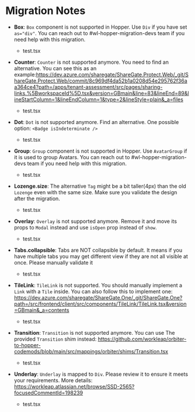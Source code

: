 <!-- markdownlint-disable -->
# Migration Notes

- **Box**: `Box` component is not supported in Hopper. Use `Div` if you have set `as="div"`. You can reach out to #wl-hopper-migration-devs team if you need help with this migration.
  - test.tsx

- **Counter**: `Counter` is not supported anymore. You need to find an alternative. You can see this as an example:https://dev.azure.com/sharegate/ShareGate.Protect.Web/_git/ShareGate.Protect.Web/commit/8c969df4da52b1a0208d54e295762f36aa364ce4?path=/apps/tenant-assessment/src/pages/sharing-links.%5BworkspaceId%5D.tsx&version=GBmain&line=83&lineEnd=89&lineStartColumn=1&lineEndColumn=1&type=2&lineStyle=plain&_a=files
  - test.tsx

- **Dot**: `Dot` is not supported anymore. Find an alternative. One possible option: `<Badge isIndeterminate />`
  - test.tsx

- **Group**: `Group` component is not supported in Hopper. Use `AvatarGroup` if it is used to group Avatars. You can reach out to #wl-hopper-migration-devs team if you need help with this migration.
  - test.tsx

- **Lozenge.size**: The alternative `Tag` might be a bit taller(4px) than the old `Lozenge` even with the same size. Make sure you validate the design after the migration.
  - test.tsx

- **Overlay**: `Overlay` is not supported anymore. Remove it and move its props to `Modal` instead and use `isOpen` prop instead of `show`.
  - test.tsx

- **Tabs.collapsible**: Tabs are NOT collapsible by default. It means if you have multiple tabs you may get different view if they are not all visible at once. Please manually validate it
  - test.tsx

- **TileLink**: `TileLink` is not supported. You should manually implement a `Link` with a `Tile` inside. You can also follow this to implement one: https://dev.azure.com/sharegate/ShareGate.One/_git/ShareGate.One?path=/src/frontend/client/src/components/TileLink/TileLink.tsx&version=GBmain&_a=contents 
  - test.tsx

- **Transition**: `Transition` is not supported anymore. You can use The provided `Transition` shim instead: https://github.com/workleap/orbiter-to-hopper-codemods/blob/main/src/mappings/orbiter/shims/Transition.tsx
  - test.tsx

- **Underlay**: `Underlay` is mapped to `Div`. Please review it to ensure it meets your requirements. More details: https://workleap.atlassian.net/browse/SSD-2565?focusedCommentId=198239
  - test.tsx